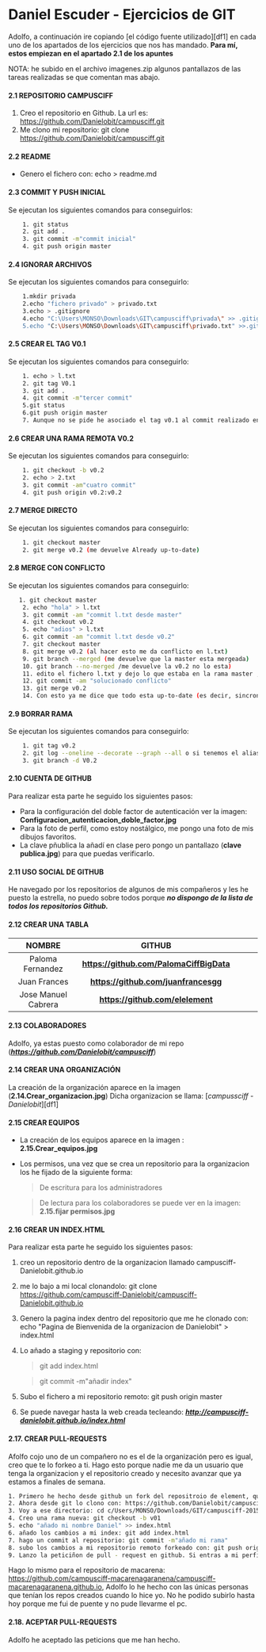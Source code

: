 # Daniel Escuder - Ejercicios de GIT
Adolfo, a continuación ire copiando  [el código fuente utilizado][df1] en cada uno de los apartados de los ejercicios que nos has mandado. **Para mí, estos empiezan en el apartado 2.1 de los apuntes**

NOTA: he subido en el archivo imagenes.zip algunos pantallazos de las tareas realizadas se que comentan mas abajo.

#### 2.1 REPOSITORIO CAMPUSCIFF
1. Creo el repositorio en Github. La url es: https://github.com/Danielobit/campusciff.git
1. Me clono mi repositorio: git clone https://github.com/Danielobit/campusciff.git
#### 2.2 README
  - Genero el fichero con: echo > readme.md

#### 2.3 COMMIT Y PUSH INICIAL 
Se ejecutan los siguientes comandos para conseguirlos:
```sh
    1. git status
    2. git add .
    3. git commit -m"commit inicial"
    4. git push origin master
```
#### 2.4 IGNORAR ARCHIVOS
Se ejecutan los siguientes comandos para conseguirlo:
```sh
    1.mkdir privada
    2.echo "fichero privado" > privado.txt
    3.echo > .gitignore
    4.echo "C:\Users\MONSO\Downloads\GIT\campusciff\privada\" >> .gitignore
    5.echo "C:\Users\MONSO\Downloads\GIT\campusciff\privado.txt" >>.gitignore
```
#### 2.5 CREAR EL TAG V0.1
Se ejecutan los siguientes comandos para conseguirlo:
```sh
    1. echo > l.txt
    2. git tag V0.1 
    3. git add .
    4. git commit -m"tercer commit"
    5.git status
    6.git push origin master
    7. Aunque no se pide he asociado el tag v0.1 al commit realizado en el siguiente paso con: git tag v0.1 95195bf
```
#### 2.6 CREAR UNA RAMA REMOTA V0.2
Se ejecutan los siguientes comandos para conseguirlo:
```sh
    1. git checkout -b v0.2
    2. echo > 2.txt
    3. git commit -am"cuatro commit"
    4. git push origin v0.2:v0.2
```
#### 2.7 MERGE DIRECTO
Se ejecutan los siguientes comandos para conseguirlo:
```sh
    1. git checkout master
    2. git merge v0.2 (me devuelve Already up-to-date)
```

#### 2.8 MERGE CON CONFLICTO
Se ejecutan los siguientes comandos para conseguirlo:
```sh
   1. git checkout master
    2. echo "hola" > l.txt
    3. git commit -am "commit l.txt desde master"
    4. git checkout v0.2
    5. echo "adios" > l.txt
    6. git commit -am "commit l.txt desde v0.2"
    7. git checkout master
    8. git merge v0.2 (al hacer esto me da conflicto en l.txt)
    9. git branch --merged (me devuelve que la master esta mergeada)
    10. git branch --no-merged /me devuelve la v0.2 no lo esta)
    11. edito el fichero l.txt y dejo lo que estaba en la rama master , es decir, "hola". Ver pantallazo Solucionado conflicto merge
    12. git commit -am "solucionado conflicto"
    13. git merge v0.2
    14. Con esto ya me dice que todo esta up-to-date (es decir, sincronizado)
```

#### 2.9 BORRAR RAMA
Se ejecutan los siguientes comandos para conseguirlo:
```sh
    1. git tag v0.2
    2. git log --oneline --decorate --graph --all o si tenemos el alias de clase hacer git list (it config --global alias.list 'log --oneline --decorate --graph --all')
    3. git branch -d V0.2
```

#### 2.10 CUENTA DE GITHUB
Para realizar esta parte he seguido los siguientes pasos:
- Para la configuración del doble factor de autenticación ver la imagen: **Configuracion_autenticacion_doble_factor.jpg**
- Para la foto de perfil, como estoy nostálgico, me pongo una foto de mis dibujos favoritos.
- La clave pñublica la añadí en clase pero pongo un pantallazo (**clave publica.jpg**) para que puedas verificarlo.

#### 2.11 USO SOCIAL DE GITHUB
He navegado por los repositorios de algunos de mis compañeros y les he puesto la estrella, no puedo sobre todos porque ***no dispongo de la lista de todos los repositorios Github.***

#### 2.12 CREAR UNA TABLA

|        NOMBRE       |                GITHUB                |   |   |   |
|:-------------------:|:------------------------------------:|---|---|---|
|   Paloma Fernandez  | **https://github.com/PalomaCiffBigData** |   |   |   |
|     Juan Frances    |   **https://github.com/juanfrancesgg**   |   |   |   |
| Jose Manuel Cabrera |     **https://github.com/elelement**     |   |   |   |

#### 2.13 COLABORADORES
Adolfo, ya estas puesto como colaborador de mi repo (***https://github.com/Danielobit/campusciff***)

#### 2.14 CREAR UNA ORGANIZACIÓN
La creación de la organización aparece en la imagen (**2.14.Crear_organizacion.jpg**) Dicha organizacion se llama: [*campussciff - Danielobit*][df1]

#### 2.15 CREAR EQUIPOS
- La creación de los equipos aparece en la imagen : **2.15.Crear_equipos.jpg**
- Los permisos, una vez que se crea un repositorio para la organizacion los he fijado de la siguiente forma:
	>De escritura para los administradores

    >De lectura para los colaboradores se puede ver en la imagen: **2.15.fijar permisos.jpg**

#### 2.16 CREAR UN INDEX.HTML
Para realizar esta parte he seguido los siguientes pasos:
1. creo un repositorio dentro de la organizacion llamado campusciff-Danielobit.github.io
2. me lo bajo a mi local clonandolo: git clone https://github.com/campusciff-Danielobit/campusciff-Danielobit.github.io
3. Genero la pagina index dentro del repositorio que me he clonado con: echo "Pagina de Bienvenida de la organizacion de Danielobit" > index.html
4. Lo añado a staging y repositorio con:
	>git add index.html

	>git commit -m"añadir index"
5. Subo el fichero a mi repositorio remoto: git push origin master
6. Se puede navegar hasta la web creada tecleando: ***http://campusciff-danielobit.github.io/index.html***

#### 2.17. CREAR PULL-REQUESTS
Afolfo cojo uno de un compañero no es el de la organización pero es igual, creo que te lo forkeo a ti. Hago esto porque nadie me da un usuario que tenga la organizacion y el repositorio creado y necesito avanzar que ya estamos a finales de semana.
```sh
1. Primero he hecho desde github un fork del repositroio de element, que se llama elelement/campusciff-2015-1.github.io
2. Ahora desde git lo clono con: https://github.com/Danielobit/campusciff-2015-1.github.io
3. Voy a ese directorio: cd c/Users/MONSO/Downloads/GIT/campusciff-2015-1.github.io
4. Creo una rama nueva: git checkout -b v01 
5. echo "añado mi nombre Daniel" >> index.html
6. añado los cambios a mi index: git add index.html
7. hago un commit al repositorio: git commit -m"añado mi rama"
8. subo los cambios a mi repositorio remoto forkeado con: git push origin v01
9. Lanzo la peticiñon de pull - request en github. Si entras a mi perfil podras ver que colaboro en ese repositorio de mi compañero
```
Hago lo mismo para el repositorio de macarena: https://github.com/campusciff-macarenagaranena/campusciff-macarenagaranena.github.io, Adolfo lo he hecho con las únicas personas que tenían los repos creados cuando lo hice yo. No he podido subirlo hasta hoy porque me fui de puente y no pude llevarme el pc.

#### 2.18. ACEPTAR PULL-REQUESTS
Adolfo he aceptado las peticions que me han hecho.




